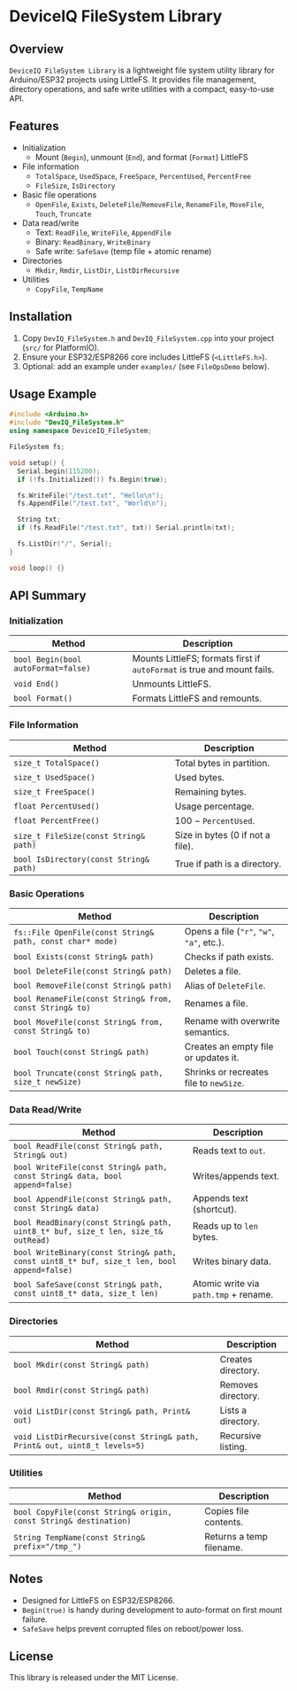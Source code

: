 DeviceIQ FileSystem Library
===========================

Overview
--------
`DeviceIQ FileSystem Library` is a lightweight file system utility library for Arduino/ESP32 projects using LittleFS.
It provides file management, directory operations, and safe write utilities with a compact, easy-to-use API.

Features
--------
- Initialization
  - Mount (`Begin`), unmount (`End`), and format (`Format`) LittleFS
- File information
  - `TotalSpace`, `UsedSpace`, `FreeSpace`, `PercentUsed`, `PercentFree`
  - `FileSize`, `IsDirectory`
- Basic file operations
  - `OpenFile`, `Exists`, `DeleteFile`/`RemoveFile`, `RenameFile`, `MoveFile`, `Touch`, `Truncate`
- Data read/write
  - Text: `ReadFile`, `WriteFile`, `AppendFile`
  - Binary: `ReadBinary`, `WriteBinary`
  - Safe write: `SafeSave` (temp file + atomic rename)
- Directories
  - `Mkdir`, `Rmdir`, `ListDir`, `ListDirRecursive`
- Utilities
  - `CopyFile`, `TempName`

Installation
------------
1. Copy `DevIQ_FileSystem.h` and `DevIQ_FileSystem.cpp` into your project (`src/` for PlatformIO).
2. Ensure your ESP32/ESP8266 core includes LittleFS (`<LittleFS.h>`).
3. Optional: add an example under `examples/` (see `FileOpsDemo` below).

Usage Example
-------------

```cpp
#include <Arduino.h>
#include "DevIQ_FileSystem.h"
using namespace DeviceIQ_FileSystem;

FileSystem fs;

void setup() {
  Serial.begin(115200);
  if (!fs.Initialized()) fs.Begin(true);

  fs.WriteFile("/test.txt", "Hello\n");
  fs.AppendFile("/test.txt", "World\n");

  String txt;
  if (fs.ReadFile("/test.txt", txt)) Serial.println(txt);

  fs.ListDir("/", Serial);
}

void loop() {}
```

API Summary
-----------

### Initialization
| Method | Description |
|---|---|
| `bool Begin(bool autoFormat=false)` | Mounts LittleFS; formats first if `autoFormat` is true and mount fails. |
| `void End()` | Unmounts LittleFS. |
| `bool Format()` | Formats LittleFS and remounts. |

### File Information
| Method | Description |
|---|---|
| `size_t TotalSpace()` | Total bytes in partition. |
| `size_t UsedSpace()` | Used bytes. |
| `size_t FreeSpace()` | Remaining bytes. |
| `float PercentUsed()` | Usage percentage. |
| `float PercentFree()` | 100 − `PercentUsed`. |
| `size_t FileSize(const String& path)` | Size in bytes (0 if not a file). |
| `bool IsDirectory(const String& path)` | True if path is a directory. |

### Basic Operations
| Method | Description |
|---|---|
| `fs::File OpenFile(const String& path, const char* mode)` | Opens a file (`"r"`, `"w"`, `"a"`, etc.). |
| `bool Exists(const String& path)` | Checks if path exists. |
| `bool DeleteFile(const String& path)` | Deletes a file. |
| `bool RemoveFile(const String& path)` | Alias of `DeleteFile`. |
| `bool RenameFile(const String& from, const String& to)` | Renames a file. |
| `bool MoveFile(const String& from, const String& to)` | Rename with overwrite semantics. |
| `bool Touch(const String& path)` | Creates an empty file or updates it. |
| `bool Truncate(const String& path, size_t newSize)` | Shrinks or recreates file to `newSize`. |

### Data Read/Write
| Method | Description |
|---|---|
| `bool ReadFile(const String& path, String& out)` | Reads text to `out`. |
| `bool WriteFile(const String& path, const String& data, bool append=false)` | Writes/appends text. |
| `bool AppendFile(const String& path, const String& data)` | Appends text (shortcut). |
| `bool ReadBinary(const String& path, uint8_t* buf, size_t len, size_t& outRead)` | Reads up to `len` bytes. |
| `bool WriteBinary(const String& path, const uint8_t* buf, size_t len, bool append=false)` | Writes binary data. |
| `bool SafeSave(const String& path, const uint8_t* data, size_t len)` | Atomic write via `path.tmp` + rename. |

### Directories
| Method | Description |
|---|---|
| `bool Mkdir(const String& path)` | Creates directory. |
| `bool Rmdir(const String& path)` | Removes directory. |
| `void ListDir(const String& path, Print& out)` | Lists a directory. |
| `void ListDirRecursive(const String& path, Print& out, uint8_t levels=5)` | Recursive listing. |

### Utilities
| Method | Description |
|---|---|
| `bool CopyFile(const String& origin, const String& destination)` | Copies file contents. |
| `String TempName(const String& prefix="/tmp_")` | Returns a temp filename. |

Notes
-----
- Designed for LittleFS on ESP32/ESP8266.
- `Begin(true)` is handy during development to auto-format on first mount failure.
- `SafeSave` helps prevent corrupted files on reboot/power loss.

License
-------
This library is released under the MIT License.
